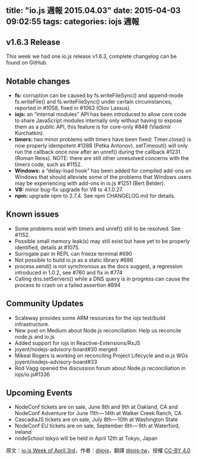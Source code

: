 title: "io.js 週報 2015.04.03"
date: 2015-04-03 09:02:55
tags:
categories: iojs 週報
---
## v1.6.3 Release
This week we had one io.js release v1.6.3, complete changelog can be found on GitHub.

## Notable changes

* **fs:** corruption can be caused by fs.writeFileSync() and append-mode fs.writeFile() and fs.writeFileSync() under certain circumstances, reported in #1058, fixed in #1063 (Olov Lassus).
* **iojs:** an “internal modules” API has been introduced to allow core code to share JavaScript modules internally only without having to expose them as a public API, this feature is for core-only #848 (Vladimir Kurchatkin).
* **timers:** two minor problems with timers have been fixed:
Timer.close() is now properly idempotent #1288 (Petka Antonov). setTimeout() will only run the callback once now after an unref() during the callback #1231 (Roman Reiss). NOTE: there are still other unresolved concerns with the timers code, such as #1152.
* **Windows:** a “delay-load hook” has been added for compiled add-ons on Windows that should alleviate some of the problems that Windows users may be experiencing with add-ons in io.js #1251 (Bert Belder).
* **V8:** minor bug-fix upgrade for V8 to 4.1.0.27.
* **npm:** upgrade npm to 2.7.4. See npm CHANGELOG.md for details.

## Known issues

* Some problems exist with timers and unref() still to be resolved. See #1152.
* Possible small memory leak(s) may still exist but have yet to be properly identified, details at #1075.
* Surrogate pair in REPL can freeze terminal #690
* Not possible to build io.js as a static library #686
* process.send() is not synchronous as the docs suggest, a regression introduced in 1.0.2, see #760 and fix in #774
* Calling dns.setServers() while a DNS query is in progress can cause the process to crash on a failed assertion #894

## Community Updates

* Scaleway provides some ARM resources for the iojs test/build infrastructure.
* New post on Medium about Node.js reconciliation: Help us reconcile node.js and io.js
* Added support for iojs in Reactive-Extensions/RxJS
* joyent/nodejs-advisory-board#30 merged
* Mikeal Rogers is working on reconciling Project Lifecycle and io.js WGs joyent/nodejs-advisory-board#33
* Rod Vagg opened the discussion forum about Node.js reconciliation in iojs/io.js#1336

## Upcoming Events

* NodeConf tickets are on sale, June 8th and 9th at Oakland, CA and NodeConf Adventure for June 11th — 14th at Walker Creek Ranch, CA
* CascadiaJS tickets are on sale, July 8th — 10th at Washington State
* NodeConf EU tickets are on sale, September 6th — 9th at Waterford, Ireland
* nodeSchool tokyo will be held in April 12th at Tokyo, Japan

原文：[io.js Week of April 3rd](https://medium.com/node-js-javascript/io-js-week-of-april-3rd-a4e1fe0c38c1)，作者：[@iojs](https://medium.com/@iojs)，翻譯 [@iojs-tw](https://github.com/iojs/iojs-tw)，授權 [CC-BY 4.0](https://creativecommons.org/licenses/by/4.0/deed.zh_TW)
